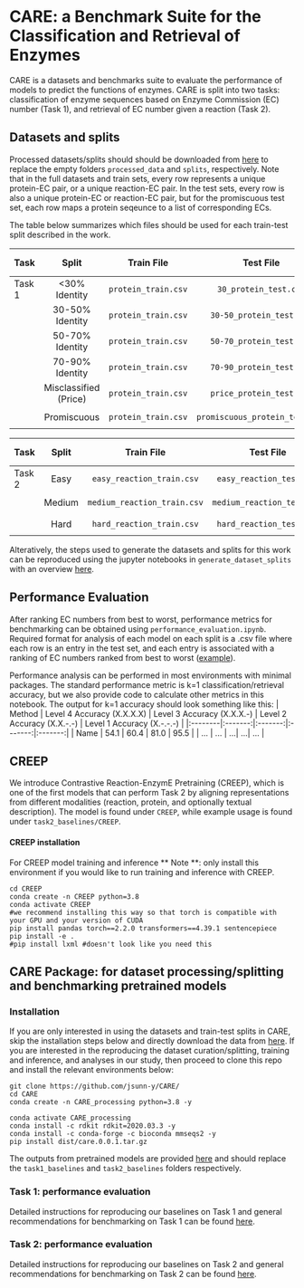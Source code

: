 # CARE:  a Benchmark Suite for the Classification and Retrieval of Enzymes
CARE is a datasets and benchmarks suite to evaluate the performance of models to predict the functions of enzymes. CARE is split into two tasks: classification of enzyme sequences based on Enzyme Commission (EC) number (Task 1), and retrieval of EC number given a reaction (Task 2).

## Datasets and splits
Processed datasets/splits should should be downloaded from [here](link) to replace the empty folders `processed_data` and `splits`, respectively. Note that in the full datasets and train sets, every row represents a unique protein-EC pair, or a unique reaction-EC pair. In the test sets, every row is also a unique protein-EC or reaction-EC pair, but for the promiscuous test set, each row maps a protein seqeunce to a list of corresponding ECs.

The table below summarizes which files should be used for each train-test split described in the work.

| Task | Split |Train File | Test File | Optional Train Files |
|:--------|:-------:|:-------:|:-------:|:-------:|
| Task 1 | <30% Identity | `protein_train.csv` | `30_protein_test.csv` | `reaction2EC.csv` `text2EC.csv`|
|  | 30-50% Identity | `protein_train.csv` | `30-50_protein_test.csv` | `reaction2EC.csv` `text2EC.csv`|
|  | 50-70% Identity | `protein_train.csv` | `50-70_protein_test.csv` | `reaction2EC.csv` `text2EC.csv`|
|  | 70-90% Identity | `protein_train.csv` | `70-90_protein_test.csv` | `reaction2EC.csv` `text2EC.csv`|
|  | Misclassified (Price) | `protein_train.csv` | `price_protein_test.csv` | `reaction2EC.csv` `text2EC.csv`|
|  | Promiscuous | `protein_train.csv` | `promiscuous_protein_test.csv` | `reaction2EC.csv` `text2EC.csv`|

| Task | Split |Train File | Test File |  Optional Train Files |
|:--------|:-------:|:-------:|:-------:|:-------:| 
| Task 2 |  Easy | `easy_reaction_train.csv` | `easy_reaction_test.csv` | `protein2EC.csv` `text2EC.csv`|
|  | Medium | `medium_reaction_train.csv` | `medium_reaction_test.csv` |  `protein2EC.csv` `text2EC.csv`|
|  | Hard | `hard_reaction_train.csv` | `hard_reaction_test.csv` |  `protein2EC.csv` `text2EC.csv`|

Alteratively, the steps used to generate the datasets and splits for this work can be reproduced using the jupyter notebooks in `generate_dataset_splits` with an overview [here](generate_datasets_splits).

## Performance Evaluation
After ranking EC numbers from best to worst, performance metrics for benchmarking can be obtained using `performance_evaluation.ipynb`. Required format for analysis of each model on each split is a .csv file where each row is an entry in the test set, and each entry is associated with a ranking of EC numbers ranked from best to worst ([example](link)).

Performance analysis can be performed in most environments with minimal packages. The standard performance metric is k=1 classification/retrieval accuracy, but we also provide code to calculate other metrics in this notebook. The output for k=1 accuracy should look something like this:
| Method | Level 4 Accuracy (X.X.X.X) | Level 3 Accuracy (X.X.X.-) | Level 2 Accuracy (X.X.-.-) | Level 1 Accuracy (X.-.-.-) |
|:--------|:-------:|:-------:|:-------:|:-------:|
| Name |  54.1 | 60.4 | 81.0 | 95.5 |
| ... | ... | ...|  ...|  ... |

## CREEP
We introduce Contrastive Reaction-EnzymE Pretraining (CREEP), which is one of the first models that can perform Task 2 by aligning representations from different modalities (reaction, protein, and optionally textual description). The model is found under `CREEP`, while example usage is found under `task2_baselines/CREEP`.

#### CREEP installation
For CREEP model training and inference
** Note **: only install this environment if you would like to run training and inference with CREEP.

```
cd CREEP
conda create -n CREEP python=3.8
conda activate CREEP
#we recommend installing this way so that torch is compatible with your GPU and your version of CUDA
pip install pandas torch==2.2.0 transformers==4.39.1 sentencepiece
pip install -e .
#pip install lxml #doesn't look like you need this
```

## CARE Package: for dataset processing/splitting and benchmarking pretrained models

### Installation
If you are only interested in using the datasets and train-test splits in CARE, skip the installation steps below and directly download the data from [here](link). If you are interested in the reproducing the dataset curation/splitting, training and inference, and analyses in our study, then proceed to clone this repo and install the relevant environments below:

```
git clone https://github.com/jsunn-y/CARE/
cd CARE
conda create -n CARE_processing python=3.8 -y

conda activate CARE_processing
conda install -c rdkit rdkit=2020.03.3 -y
conda install -c conda-forge -c bioconda mmseqs2 -y
pip install dist/care.0.0.1.tar.gz
```

The outputs from pretrained models are provided [here](link) and should replace the `task1_baselines` and `task2_baselines` folders respectively.

### Task 1: performance evaluation 

Detailed instructions for reproducing our baselines on Task 1 and general recommendations for benchmarking on Task 1 can be found [here](task1_baselines).

### Task 2: performance evaluation 

Detailed instructions for reproducing our baselines on Task 2 and general recommendations for benchmarking on Task 2 can be found [here](task2_baselines).
